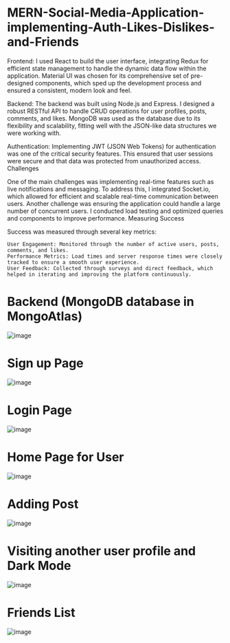 # MERN-Social-Media-Application-implementing-Auth-Likes-Dislikes-and-Friends
Frontend: I used React to build the user interface, integrating Redux for efficient state management to handle the dynamic data flow within the application. Material UI was chosen for its comprehensive set of pre-designed components, which sped up the development process and ensured a consistent, modern look and feel.

Backend: The backend was built using Node.js and Express. I designed a robust RESTful API to handle CRUD operations for user profiles, posts, comments, and likes. MongoDB was used as the database due to its flexibility and scalability, fitting well with the JSON-like data structures we were working with.

Authentication: Implementing JWT (JSON Web Tokens) for authentication was one of the critical security features. This ensured that user sessions were secure and that data was protected from unauthorized access.
Challenges

One of the main challenges was implementing real-time features such as live notifications and messaging. To address this, I integrated Socket.io, which allowed for efficient and scalable real-time communication between users. Another challenge was ensuring the application could handle a large number of concurrent users. I conducted load testing and optimized queries and components to improve performance.
Measuring Success

Success was measured through several key metrics:

    User Engagement: Monitored through the number of active users, posts, comments, and likes.
    Performance Metrics: Load times and server response times were closely tracked to ensure a smooth user experience.
    User Feedback: Collected through surveys and direct feedback, which helped in iterating and improving the platform continuously.
# Backend (MongoDB database in MongoAtlas)
![image](https://github.com/Kashan724/MERN-Social-Media-Application-implementing-Auth-Likes-Dislikes-and-Friends/assets/112327092/e49aef80-10e0-44f0-b7ac-a10d44844f89)

 # Sign up Page
 ![image](https://github.com/Kashan724/MERN-Social-Media-Application-implementing-Auth-Likes-Dislikes-and-Friends/assets/112327092/77aab7c1-57bd-4616-85ad-f29ca9c37743)
 # Login Page
 ![image](https://github.com/Kashan724/MERN-Social-Media-Application-implementing-Auth-Likes-Dislikes-and-Friends/assets/112327092/53f7a5c0-8e8f-4510-a3d5-4d819d495d1e)
# Home Page for User
![image](https://github.com/Kashan724/MERN-Social-Media-Application-implementing-Auth-Likes-Dislikes-and-Friends/assets/112327092/83a1dc00-637c-4a15-80af-b1bb4768909d)
# Adding Post
![image](https://github.com/Kashan724/MERN-Social-Media-Application-implementing-Auth-Likes-Dislikes-and-Friends/assets/112327092/d1fe1ca2-afdc-4b03-967a-742b55696f43)
# Visiting another user profile and Dark Mode
![image](https://github.com/Kashan724/MERN-Social-Media-Application-implementing-Auth-Likes-Dislikes-and-Friends/assets/112327092/8f0197e7-d36e-479c-95f0-8e62655ab6e1)
# Friends List
![image](https://github.com/Kashan724/MERN-Social-Media-Application-implementing-Auth-Likes-Dislikes-and-Friends/assets/112327092/49342f42-72e4-496b-bc45-ebbc9878dc32)

